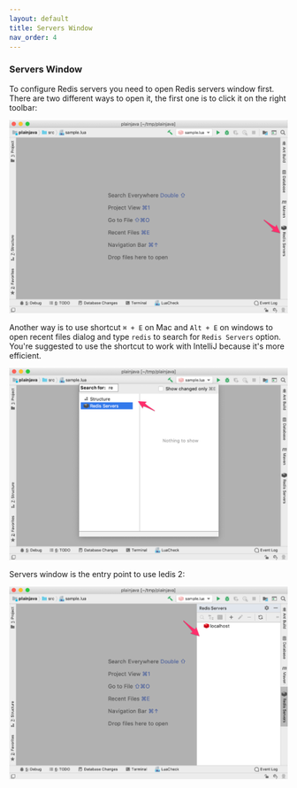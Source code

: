 ```yaml
---
layout: default
title: Servers Window
nav_order: 4
---
```


### Servers Window
To configure Redis servers you need to open Redis servers window first. There are two different ways to open it, the first one is to click it on the right toolbar:

![click toolbar](/assets/images/servers-window/click-toolbar2.png)

Another way is to use shortcut ```⌘ + E``` on Mac and ```Alt + E``` on windows to open recent files dialog and type ```redis``` to search for ```Redis Servers``` option.
You're suggested to use the shortcut to work with IntelliJ because it's more efficient.

![use shortcut](/assets/images/servers-window/use-shortcut2.png)

Servers window is the entry point to use Iedis 2:

![servers window](/assets/images/servers-window/servers-window2.png)